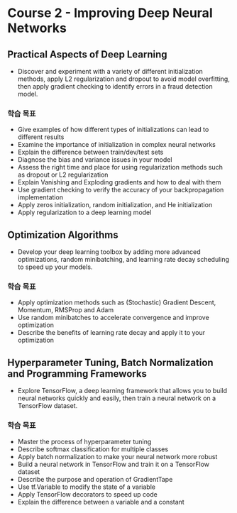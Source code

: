 # Course 2 - Improving Deep Neural Networks

## Practical Aspects of Deep Learning
- Discover and experiment with a variety of different initialization methods, apply L2 regularization and dropout to avoid model overfitting, then apply gradient checking to identify errors in a fraud detection model.

### 학습 목표
- Give examples of how different types of initializations can lead to different results
- Examine the importance of initialization in complex neural networks
- Explain the difference between train/dev/test sets
- Diagnose the bias and variance issues in your model
- Assess the right time and place for using regularization methods such as dropout or L2 regularization
- Explain Vanishing and Exploding gradients and how to deal with them
- Use gradient checking to verify the accuracy of your backpropagation implementation
- Apply zeros initialization, random initialization, and He initialization
- Apply regularization to a deep learning model

## Optimization Algorithms
- Develop your deep learning toolbox by adding more advanced optimizations, random minibatching, and learning rate decay scheduling to speed up your models.

### 학습 목표
- Apply optimization methods such as (Stochastic) Gradient Descent, Momentum, RMSProp and Adam
- Use random minibatches to accelerate convergence and improve optimization
- Describe the benefits of learning rate decay and apply it to your optimization

## Hyperparameter Tuning, Batch Normalization and Programming Frameworks
- Explore TensorFlow, a deep learning framework that allows you to build neural networks quickly and easily, then train a neural network on a TensorFlow dataset.

### 학습 목표
- Master the process of hyperparameter tuning
- Describe softmax classification for multiple classes
- Apply batch normalization to make your neural network more robust
- Build a neural network in TensorFlow and train it on a TensorFlow dataset
- Describe the purpose and operation of GradientTape
- Use tf.Variable to modify the state of a variable
- Apply TensorFlow decorators to speed up code
- Explain the difference between a variable and a constant
